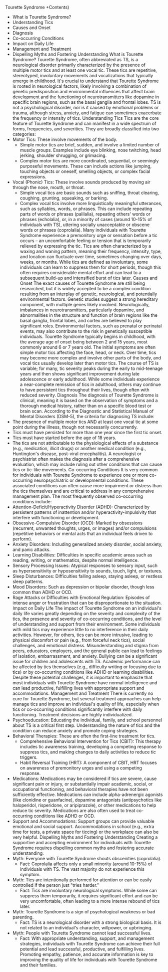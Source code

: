 Tourette Syndrome
+Contents)
 * What is Tourette Syndrome?
 * Understanding Tics
 * Causes and Onset
 * Diagnosis
 * Co-occurring Conditions
 * Impact on Daily Life
 * Management and Treatment
 * Dispelling Myths and Fostering Understanding
What is Tourette Syndrome?
Tourette Syndrome, often abbreviated as TS, is a neurological disorder primarily characterized by the presence of multiple motor tics and at least one vocal tic. These tics are repetitive, stereotyped, involuntary movements and vocalizations that typically emerge in childhood. It's crucial to understand that Tourette Syndrome is rooted in neurological factors, likely involving a combination of genetic predisposition and environmental influences that affect brain development and the functioning of neurotransmitters like dopamine in specific brain regions, such as the basal ganglia and frontal lobes. TS is not a psychological disorder, nor is it caused by emotional problems or trauma, although stress, anxiety, and fatigue can sometimes exacerbate the frequency or intensity of tics.
Understanding Tics
Tics are the core feature of Tourette Syndrome and can manifest in a wide spectrum of forms, frequencies, and severities. They are broadly classified into two categories:
 * Motor Tics: These involve movements of the body.
   * Simple motor tics are brief, sudden, and involve a limited number of muscle groups. Examples include eye blinking, nose twitching, head jerking, shoulder shrugging, or grimacing.
   * Complex motor tics are more coordinated, sequential, or seemingly purposeful movements. These can include actions like jumping, touching objects or oneself, smelling objects, or complex facial expressions.
 * Vocal (Phonic) Tics: These involve sounds produced by moving air through the nose, mouth, or throat.
   * Simple vocal tics are basic sounds such as sniffing, throat clearing, coughing, grunting, squeaking, or barking.
   * Complex vocal tics involve more linguistically meaningful utterances, such as syllables, words, or phrases. This can include repeating parts of words or phrases (palilalia), repeating others' words or phrases (echolalia), or, in a minority of cases (around 10-15% of individuals with TS), uttering socially unacceptable or obscene words or phrases (coprolalia).
Many individuals with Tourette Syndrome experience a premonitory urge or sensation before a tic occurs – an uncomfortable feeling or tension that is temporarily relieved by expressing the tic. Tics are often characterized by a waxing and waning pattern, meaning their frequency, intensity, type, and location can fluctuate over time, sometimes changing over days, weeks, or months. While tics are defined as involuntary, some individuals can learn to suppress them for short periods, though this often requires considerable mental effort and can lead to a subsequent build-up and intensified burst of tics later.
Causes and Onset
The exact causes of Tourette Syndrome are still being researched, but it is widely accepted to be a complex condition resulting from an interplay of genetic, neurological, and potentially environmental factors. Genetic studies suggest a strong hereditary component, with multiple genes likely involved. Neurologically, imbalances in neurotransmitters, particularly dopamine, and abnormalities in the structure and function of brain regions like the basal ganglia, frontal lobes, and cortex are believed to play significant roles. Environmental factors, such as prenatal or perinatal events, may also contribute to the risk in genetically susceptible individuals.
Tourette Syndrome typically begins in childhood, with the average age of onset being between 2 and 15 years, most commonly around 6 or 7 years old. The initial symptoms are often simple motor tics affecting the face, head, or neck. Over time, tics may become more complex and involve other parts of the body, and vocal tics usually develop later than motor tics. The course of TS is variable; for many, tic severity peaks during the early to mid-teenage years and then shows significant improvement during late adolescence or early adulthood. While some individuals experience a near-complete remission of tics in adulthood, others may continue to have persistent tics throughout their lives, though often with reduced severity.
Diagnosis
The diagnosis of Tourette Syndrome is clinical, meaning it is based on the observation of symptoms and a thorough medical history, rather than on a specific blood test or brain scan. According to the Diagnostic and Statistical Manual of Mental Disorders (DSM-5), the criteria for diagnosing TS include:
 * The presence of multiple motor tics AND at least one vocal tic at some point during the illness, though not necessarily concurrently.
 * Tics must have persisted for more than one year since the first tic onset.
 * Tics must have started before the age of 18 years.
 * The tics are not attributable to the physiological effects of a substance (e.g., medication, illicit drugs) or another medical condition (e.g., Huntington's disease, post-viral encephalitis).
A neurologist or psychiatrist often makes the diagnosis after a comprehensive evaluation, which may include ruling out other conditions that can cause tics or tic-like movements.
Co-occurring Conditions
It is very common for individuals with Tourette Syndrome to experience one or more co-occurring neuropsychiatric or developmental conditions. These associated conditions can often cause more impairment or distress than the tics themselves and are critical to address in any comprehensive management plan. The most frequently observed co-occurring conditions include:
 * Attention-Deficit/Hyperactivity Disorder (ADHD): Characterized by persistent patterns of inattention and/or hyperactivity-impulsivity that interfere with functioning or development.
 * Obsessive-Compulsive Disorder (OCD): Marked by obsessions (recurrent, unwanted thoughts, urges, or images) and/or compulsions (repetitive behaviors or mental acts that an individual feels driven to perform).
 * Anxiety Disorders: Including generalized anxiety disorder, social anxiety, and panic attacks.
 * Learning Disabilities: Difficulties in specific academic areas such as reading, writing, or mathematics, despite normal intelligence.
 * Sensory Processing Issues: Atypical responses to sensory input, such as hypersensitivity or hyposensitivity to sounds, touch, light, or textures.
 * Sleep Disturbances: Difficulties falling asleep, staying asleep, or restless sleep patterns.
 * Mood Disorders: Such as depression or bipolar disorder, though less common than ADHD or OCD.
 * Rage Attacks or Difficulties with Emotional Regulation: Episodes of intense anger or frustration that can be disproportionate to the situation.
Impact on Daily Life
The impact of Tourette Syndrome on an individual's daily life varies greatly depending on the severity and complexity of the tics, the presence and severity of co-occurring conditions, and the level of understanding and support from their environment. Some individuals with mild tics may experience little to no interference in their daily activities. However, for others, tics can be more intrusive, leading to physical discomfort or pain (e.g., from forceful neck tics), social challenges, and emotional distress.
Misunderstanding and stigma from peers, educators, employers, and the general public can lead to feelings of isolation, embarrassment, and anxiety. Bullying can be a significant issue for children and adolescents with TS. Academic performance can be affected by tics themselves (e.g., difficulty writing or focusing due to tics) or by co-occurring conditions like ADHD or learning disabilities. Despite these potential challenges, it is important to emphasize that most individuals with Tourette Syndrome have normal intelligence and can lead productive, fulfilling lives with appropriate support and accommodations.
Management and Treatment
There is currently no cure for Tourette Syndrome, but several treatment approaches can help manage tics and improve an individual's quality of life, especially when tics or co-occurring conditions significantly interfere with daily functioning. Treatment decisions are highly individualized.
 * Psychoeducation: Educating the individual, family, and school personnel about TS is a critical first step. Understanding the nature of tics and the condition can reduce anxiety and promote coping strategies.
 * Behavioral Therapies: These are often the first-line treatment for tics.
   * Comprehensive Behavioral Intervention for Tics (CBIT): This therapy includes tic awareness training, developing a competing response to suppress tics, and making changes to daily activities to reduce tic triggers.
   * Habit Reversal Training (HRT): A component of CBIT, HRT focuses on awareness of premonitory urges and using a competing response.
 * Medications: Medications may be considered if tics are severe, cause significant pain or injury, or substantially impair academic, social, or occupational functioning, and behavioral therapies have not been sufficiently effective. Medications can include alpha-adrenergic agonists (like clonidine or guanfacine), dopamine antagonists (antipsychotics like haloperidol, risperidone, or aripiprazole), or other medications to help reduce tic severity. Medications are also often used to treat co-occurring conditions like ADHD or OCD.
 * Support and Accommodations: Support groups can provide valuable emotional and social support. Accommodations in school (e.g., extra time for tests, a private space for ticcing) or the workplace can also be very helpful.
Dispelling Myths and Fostering Understanding
Creating a supportive and accepting environment for individuals with Tourette Syndrome requires dispelling common myths and fostering accurate understanding.
 * Myth: Everyone with Tourette Syndrome shouts obscenities (coprolalia).
   * Fact: Coprolalia affects only a small minority (around 10-15%) of individuals with TS. The vast majority do not experience this symptom.
 * Myth: Tics are intentionally performed for attention or can be easily controlled if the person just "tries harder."
   * Fact: Tics are involuntary neurological symptoms. While some can suppress them temporarily, it requires significant effort and can be very uncomfortable, often leading to a more intense rebound of tics later.
 * Myth: Tourette Syndrome is a sign of psychological weakness or bad parenting.
   * Fact: TS is a neurological disorder with a strong biological basis. It is not related to an individual's character, willpower, or upbringing.
 * Myth: People with Tourette Syndrome cannot lead successful lives.
   * Fact: With appropriate understanding, support, and management strategies, individuals with Tourette Syndrome can achieve their full potential and lead successful, productive, and fulfilling lives.
Promoting empathy, patience, and accurate information is key to improving the quality of life for individuals with Tourette Syndrome and their families.
